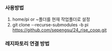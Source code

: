 ### 사용방법 
1. home/pi or ~폴더를 현재 작업폴더로 설정
2. git clone --recurse-submodules -b pi https://github.com/sepengsu/24_rise_coop.git

### 레지파토리 연결 방법 
